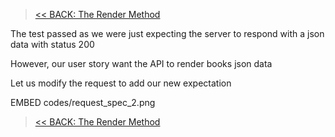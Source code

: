 > [<< BACK: The Render Method](step-8-understanding-the-render-method.md)

The test passed as we were just expecting the server to respond with a json data with status 200

However, our user story want the API to render books json data

Let us modify the request to add our new expectation

EMBED codes/request_spec_2.png

> [<< BACK: The Render Method](step-8-understanding-the-render-method.md)

